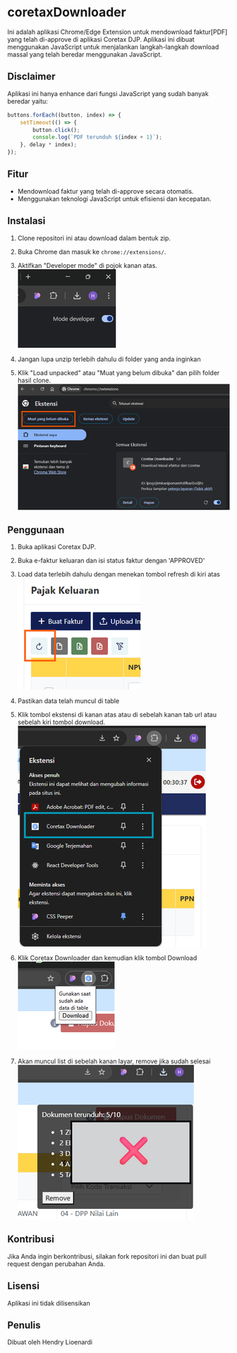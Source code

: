 # coretaxDownloader

Ini adalah aplikasi Chrome/Edge Extension untuk mendownload faktur[PDF] yang telah di-approve di aplikasi Coretax DJP. Aplikasi ini dibuat menggunakan JavaScript untuk menjalankan langkah-langkah download massal yang telah beredar menggunakan JavaScript.

## Disclaimer

Aplikasi ini hanya enhance dari fungsi JavaScript yang sudah banyak beredar yaitu:

```javascript
buttons.forEach((button, index) => {
    setTimeout(() => {
        button.click();
        console.log(`PDF terunduh ${index + 1}`);
    }, delay * index);
});
```

## Fitur
- Mendownload faktur yang telah di-approve secara otomatis.
- Menggunakan teknologi JavaScript untuk efisiensi dan kecepatan.

## Instalasi
1. Clone repositori ini atau download dalam bentuk zip.
2. Buka Chrome dan masuk ke `chrome://extensions/`.
3. Aktifkan "Developer mode" di pojok kanan atas.<br>
![Halaman Extension](./images/extension_developer.png)

4. Jangan lupa unzip terlebih dahulu di folder yang anda inginkan
5. Klik "Load unpacked" atau "Muat yang belum dibuka" dan pilih folder hasil clone.
![Halaman Extension](./images/extension_page.png)

## Penggunaan
1. Buka aplikasi Coretax DJP.
2. Buka e-faktur keluaran dan isi status faktur dengan 'APPROVED'
3. Load data terlebih dahulu dengan menekan tombol refresh di kiri atas<br>
![Tombol Refresh](/images/refresh_button.png)

4. Pastikan data telah muncul di table 
5. Klik tombol ekstensi di kanan atas atau di sebelah kanan tab url atau sebelah kiri tombol download.<br>
![Extension List](/images/extension_list.png)

6. Klik Coretax Downloader dan kemudian klik tombol Download <br>
![Halaman Extension](/images/extension_button.png)

7. Akan muncul list di sebelah kanan layar, remove jika sudah selesai
![Extension Running](/images/extension_on_run.png)

## Kontribusi
Jika Anda ingin berkontribusi, silakan fork repositori ini dan buat pull request dengan perubahan Anda.

## Lisensi
Aplikasi ini tidak dilisensikan 

## Penulis
Dibuat oleh Hendry Lioenardi
